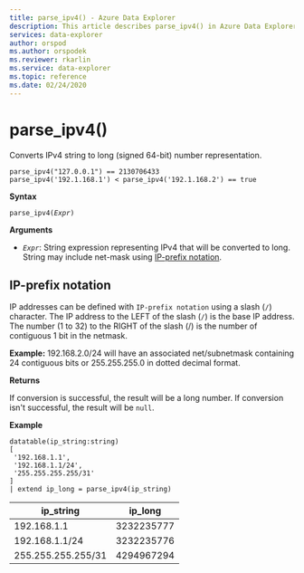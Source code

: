 ```yaml
---
title: parse_ipv4() - Azure Data Explorer
description: This article describes parse_ipv4() in Azure Data Explorer.
services: data-explorer
author: orspod
ms.author: orspodek
ms.reviewer: rkarlin
ms.service: data-explorer
ms.topic: reference
ms.date: 02/24/2020
---
```

# parse_ipv4()

Converts IPv4 string to long (signed 64-bit) number representation.

```kusto
parse_ipv4("127.0.0.1") == 2130706433
parse_ipv4('192.1.168.1') < parse_ipv4('192.1.168.2') == true
```

**Syntax**

`parse_ipv4(`*`Expr`*`)`

**Arguments**

* *`Expr`*: String expression representing IPv4 that will be converted to long. String may include net-mask using [IP-prefix notation](#ip-prefix-notation).

## IP-prefix notation

IP addresses can be defined with `IP-prefix notation` using a slash (`/`) character.
The IP address to the LEFT of the slash (`/`) is the base IP address. The number (1 to 32) to the RIGHT of the slash (/) is the number of contiguous 1 bit in the netmask. 

**Example:** 192.168.2.0/24 will have an associated net/subnetmask containing 24 contiguous bits or 255.255.255.0 in dotted decimal format.

**Returns**

If conversion is successful, the result will be a long number.
If conversion isn't successful, the result will be `null`.
 
**Example**

<!-- csl: https://help.kusto.windows.net/Samples -->
```kusto
datatable(ip_string:string)
[
 '192.168.1.1',
 '192.168.1.1/24',
 '255.255.255.255/31'
]
| extend ip_long = parse_ipv4(ip_string)
```

|ip_string|ip_long|
|---|---|
|192.168.1.1|3232235777|
|192.168.1.1/24|3232235776|
|255.255.255.255/31|4294967294|
